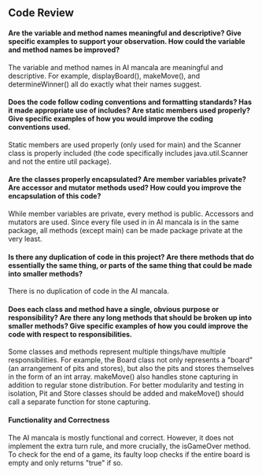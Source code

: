 ## Code Review
#### Are the variable and method names meaningful and descriptive? Give specific examples to support your observation. How could the variable and method names be improved?
The variable and method names in AI mancala are meaningful and descriptive. For example, displayBoard(), makeMove(), and determineWinner() all do exactly what their names suggest.
#### Does the code follow coding conventions and formatting standards? Has it made appropriate use of includes? Are static members used properly? Give specific examples of how you would improve the coding conventions used.
Static members are used properly (only used for main) and the Scanner class is properly included (the code specifically includes java.util.Scanner and not the entire util package).
#### Are the classes properly encapsulated? Are member variables private? Are accessor and mutator methods used? How could you improve the encapsulation of this code?
While member variables are private, every method is public. Accessors and mutators are used. Since every file used in in AI mancala is in the same package, all methods (except main) can be made package private at the very least. 
#### Is there any duplication of code in this project? Are there methods that do essentially the same thing, or parts of the same thing that could be made into smaller methods?
There is no duplication of code in the AI mancala.
#### Does each class and method have a single, obvious purpose or responsibility? Are there any long methods that should be broken up into smaller methods? Give specific examples of how you could improve the code with respect to responsibilities.
Some classes and methods represent multiple things/have multiple responsibilities. For example, the Board class not only represents a "board" (an arrangement of pits and stores), but also the pits and stores themselves in the form of an int array. makeMove() also handles stone capturing in addition to regular stone distribution. For better modularity and testing in isolation, Pit and Store classes should be added and makeMove() should call a separate function for stone capturing.
#### Functionality and Correctness
The AI mancala is mostly functional and correct. However, it does not implement the extra turn rule, and more crucially, the isGameOver method. To check for the end of a game, its faulty loop checks if the entire board is empty and only returns "true" if so. 

